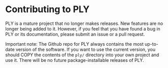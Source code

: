 
Contributing to PLY
===================

PLY is a mature project that no longer makes releases. New features
are no longer being added to it.  However, if you feel that you have
found a bug in PLY or its documentation, please submit an issue or a
pull request.

Important note: The Github repo for PLY always contains the most
up-to-date version of the software.   If you want to use the current
version, you should COPY the contents of the `ply/` directory into
your own project and use it.  There will be no future package-installable
releases of PLY.




